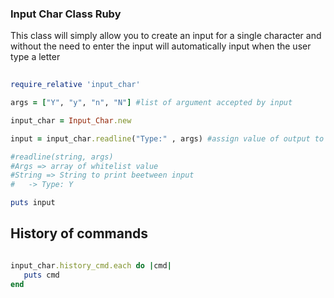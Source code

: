 ### Input Char Class Ruby


<p>
This class will simply allow you to create an input for a single character and without the need to enter the input will automatically input when the user type a letter
</p>


```ruby
	
require_relative 'input_char'

args = ["Y", "y", "n", "N"] #list of argument accepted by input

input_char = Input_Char.new

input = input_char.readline("Type:" , args) #assign value of output to input 

#readline(string, args)
#Args => array of whitelist value
#String => String to print beetween input
#	-> Type: Y

puts input

```


## History of commands

```ruby

input_char.history_cmd.each do |cmd|
   puts cmd
end
```
